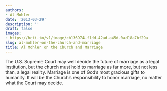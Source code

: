 ```yaml
---
authors:
- Al Mohler
date: '2013-03-29'
description: ''
draft: false
images:
- https://hcti.io/v1/image/cb136974-f1dd-42ad-a45d-0ad18a7bf29a
slug: al-mohler-on-the-church-and-marriage
title: Al Mohler on the Church and Marriage
---
```


The U.S. Supreme Court may well decide the future of marriage as a legal institution, but the church must hold to marriage as far more, but not less than, a legal reality. Marriage is one of God’s most gracious gifts to humanity. It will be the Church’s responsibility to honor marriage, no matter what the Court may decide.